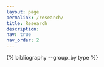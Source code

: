 ```yaml
---
layout: page
permalink: /research/
title: Research
description: 
nav: true
nav_order: 2
---
```


<!-- _pages/publications.md -->
<div class="publications">

{% bibliography --group_by type %}

</div>
